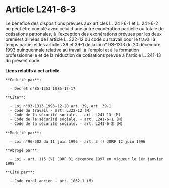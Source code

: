 # Article L241-6-3

Le bénéfice des dispositions prévues aux articles L. 241-6-1 et L. 241-6-2 ne peut être cumulé avec celui d'une autre
exonération partielle ou totale de cotisations patronales, à l'exception des exonérations prévues par les deux premiers
alinéas de l'article L. 322-12 du code du travail pour le travail à temps partiel et les articles 39 et 39-1 de la loi n°
93-1313 du 20 décembre 1993 quinquennale relative au travail, à l'emploi et à la formation professionnelle et de la réduction
de cotisations prévue à l'article L. 241-13 du présent code.

**Liens relatifs à cet article**

	**Codifié par**:

	  - Décret n°85-1353 1985-12-17

	**Cite**:

	  - Loi n°93-1313 1993-12-20 art. 39, art. 39-1
	  - Code du travail - art. L322-12 (M)
	  - Code de la sécurité sociale. - art. L241-13 (M)
	  - Code de la sécurité sociale. - art. L241-6-1 (M)
	  - Code de la sécurité sociale. - art. L241-6-2 (M)

	**Modifié par**:

	  - Loi n°96-502 du 11 juin 1996 - art. 3 () JORF 12 juin 1996

	**Abrogé par**:

	  - Loi - art. 115 (V) JORF 31 décembre 1997 en vigueur le 1er janvier 1998

	**Cité par**:

	  - Code rural ancien - art. 1062-1 (M)
